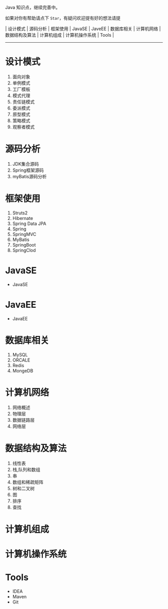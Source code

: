 


Java 知识点，继续完善中。




如果对你有帮助请点下 `Star`，有疑问欢迎提有好的想法请提 


| 设计模式 | 源码分析 | 框架使用 | JavaSE | JaveEE | 数据库相关 | 计算机网络 | 数据结构及算法 | 计算机组成 | 计算机操作系统 | Tools |

----------


# 设计模式 #
	
1. 面向对象
2. 单例模式
3. 工厂模板
4. 模式代理
5. 责任链模式
6. 委派模式
7. 原型模式
8. 策略模式
9. 观察者模式

# 源码分析 #

1. JDK集合源码
2. Spring框架源码
3. myBatis源码分析

# 框架使用 #

1. 	Struts2
2. 	Hibernate
3. 	Spring Data JPA
4. 	Spring
5. 	SpringMVC
6. 	MyBatis
7. 	SpringBoot
8. 	SpringClod

# JavaSE #
	
- JavaSE
# JavaEE #

- JavaEE

# 数据库相关 #

1. MySQL
2. ORCALE
3. Redis
4. MongeDB

# 计算机网络 

1.  网络概述
2.  物理层
3.  数据链路层
4.  网络层

# 数据结构及算法

1. 线性表
2. 栈,队列和数组
3. 串
4. 数组和稀疏矩阵
5. 树和二叉树
6. 图
7. 排序
8. 查找


# 计算机组成  

# 计算机操作系统  

# Tools  

- IDEA
- Maven
- Git



